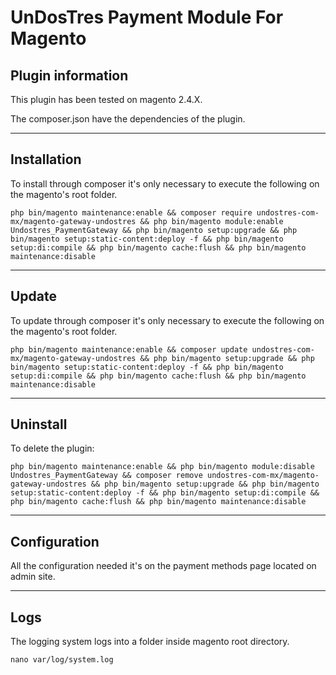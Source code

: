 # UnDosTres Payment Module For Magento

## Plugin information

This plugin has been tested on magento 2.4.X.

The composer.json have the dependencies of the plugin.

---

## Installation

To install through composer it's only necessary to execute the following on the magento's root folder.

```
php bin/magento maintenance:enable && composer require undostres-com-mx/magento-gateway-undostres && php bin/magento module:enable Undostres_PaymentGateway && php bin/magento setup:upgrade && php bin/magento setup:static-content:deploy -f && php bin/magento setup:di:compile && php bin/magento cache:flush && php bin/magento maintenance:disable
``` 

---

## Update

To update through composer it's only necessary to execute the following on the magento's root folder.

```
php bin/magento maintenance:enable && composer update undostres-com-mx/magento-gateway-undostres && php bin/magento setup:upgrade && php bin/magento setup:static-content:deploy -f && php bin/magento setup:di:compile && php bin/magento cache:flush && php bin/magento maintenance:disable
``` 

---

## Uninstall

To delete the plugin:

```
php bin/magento maintenance:enable && php bin/magento module:disable Undostres_PaymentGateway && composer remove undostres-com-mx/magento-gateway-undostres && php bin/magento setup:upgrade && php bin/magento setup:static-content:deploy -f && php bin/magento setup:di:compile && php bin/magento cache:flush && php bin/magento maintenance:disable
``` 

---

## Configuration

All the configuration needed it's on the payment methods page located on admin site.

---

## Logs

The logging system logs into a folder inside magento root directory.

```
nano var/log/system.log
``` 
